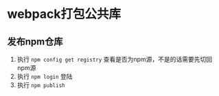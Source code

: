 # webpack打包公共库

## 发布npm仓库
1. 执行 `npm config get registry` 查看是否为npm源，不是的话需要先切回npm源
2. 执行 `npm login` 登陆
3. 执行 `npm publish`